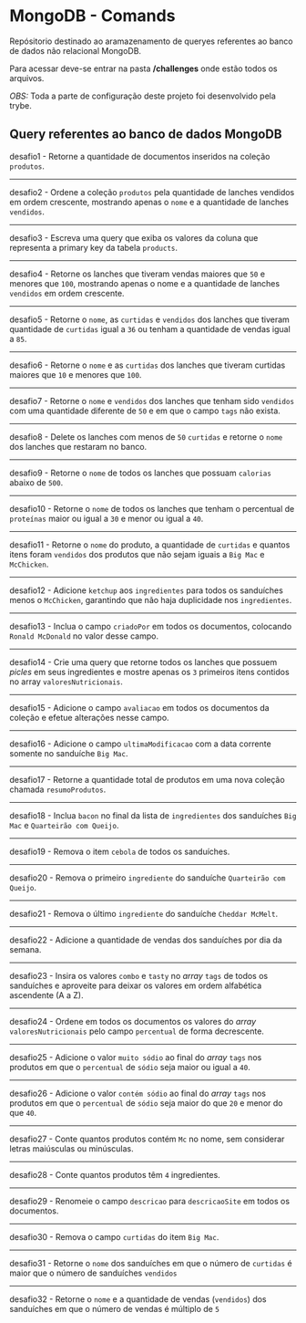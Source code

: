 # MongoDB - Comands

Repósitorio destinado ao aramazenamento de queryes referentes ao banco de dados não relacional MongoDB.

Para acessar deve-se entrar na pasta **/challenges** onde estão todos os arquivos.


*OBS:* Toda a parte de configuração deste projeto foi desenvolvido pela trybe.

## Query referentes ao banco de dados MongoDB

desafio1 - Retorne a quantidade de documentos inseridos na coleção `produtos`.

---

desafio2 - Ordene a coleção `produtos` pela quantidade de lanches vendidos em ordem crescente, mostrando apenas o `nome` e a quantidade de lanches `vendidos`.

---

desafio3 - Escreva uma query que exiba os valores da coluna que representa a primary key da tabela `products`.

---

desafio4 - Retorne os lanches que tiveram vendas maiores que `50` e menores que `100`, mostrando apenas o nome e a quantidade de lanches `vendidos` em ordem crescente.

---

desafio5 - Retorne o `nome`, as `curtidas` e `vendidos` dos lanches que tiveram quantidade de `curtidas` igual a `36` ou tenham a quantidade de vendas igual a `85`.

---

desafio6 - Retorne o `nome` e as `curtidas` dos lanches que tiveram curtidas maiores que `10` e menores que `100`.

---

desafio7 - Retorne o `nome` e `vendidos` dos lanches que tenham sido `vendidos` com uma quantidade diferente de `50` e em que o campo `tags` não exista.

---

desafio8 - Delete os lanches com menos de `50` `curtidas` e retorne o `nome` dos lanches que restaram no banco.

---

desafio9 - Retorne o `nome` de todos os lanches que possuam `calorias` abaixo de `500`.

---

desafio10 - Retorne o `nome` de todos os lanches que tenham o percentual de `proteínas` maior ou igual a `30` e menor ou igual a `40`.

---

desafio11 - Retorne o `nome` do produto, a quantidade de `curtidas` e quantos itens foram `vendidos` dos produtos que não sejam iguais a `Big Mac` e `McChicken`.

---

desafio12 - Adicione `ketchup` aos `ingredientes` para todos os sanduíches menos o `McChicken`, garantindo que não haja duplicidade nos `ingredientes`.

---

desafio13 - Inclua o campo `criadoPor` em todos os documentos, colocando `Ronald McDonald` no valor desse campo.

---

desafio14 - Crie uma query que retorne todos os lanches que possuem *picles* em seus ingredientes e mostre apenas os `3` primeiros itens contidos no array `valoresNutricionais`.

---

desafio15 - Adicione o campo `avaliacao` em todos os documentos da coleção e efetue alterações nesse campo.

---

desafio16 - Adicione o campo `ultimaModificacao` com a data corrente somente no sanduíche `Big Mac`.

---

desafio17 - Retorne a quantidade total de produtos em uma nova coleção chamada `resumoProdutos`.

---

desafio18 - Inclua `bacon` no final da lista de `ingredientes` dos sanduíches `Big Mac` e `Quarteirão com Queijo`.

---

desafio19 - Remova o item `cebola` de todos os sanduíches.

---

desafio20 - Remova o primeiro `ingrediente` do sanduíche `Quarteirão com Queijo`.

---

desafio21 - Remova o último `ingrediente` do sanduíche `Cheddar McMelt`.

---

desafio22 - Adicione a quantidade de vendas dos sanduíches por dia da semana.

---

desafio23 - Insira os valores `combo` e `tasty` no _array_ `tags` de todos os sanduíches e aproveite para deixar os valores em ordem alfabética ascendente (A a Z).

---

desafio24 - Ordene em todos os documentos os valores do _array_ `valoresNutricionais` pelo campo `percentual` de forma decrescente.

---

desafio25 - Adicione o valor `muito sódio` ao final do _array_ `tags` nos produtos em que o `percentual` de `sódio` seja maior ou igual a `40`.

---

desafio26 - Adicione o valor `contém sódio` ao final do _array_ `tags` nos produtos em que o `percentual` de `sódio` seja maior do que `20` e menor do que `40`.

---

desafio27 - Conte quantos produtos contém `Mc` no nome, sem considerar letras maiúsculas ou minúsculas.

---

desafio28 - Conte quantos produtos têm `4` ingredientes.

--- 

desafio29 - Renomeie o campo `descricao` para `descricaoSite` em todos os documentos.

---

desafio30 - Remova o campo `curtidas` do item `Big Mac`.

---

desafio31 - Retorne o `nome` dos sanduíches em que o número de `curtidas` é maior que o número de sanduíches `vendidos`

---

desafio32 - Retorne o `nome` e a quantidade de vendas (`vendidos`) dos sanduíches em que o número de vendas é múltiplo de `5`
